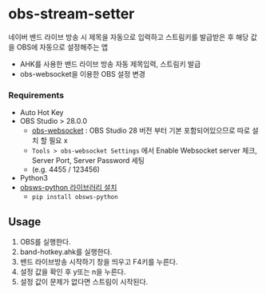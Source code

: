 # obs-stream-setter

네이버 밴드 라이브 방송 시 제목을 자동으로 입력하고 스트림키를 발급받은 후 해당 값을 OBS에 자동으로 설정해주는 앱

- AHK를 사용한 밴드 라이브 방송 자동 제목입력, 스트림키 발급
- obs-websocket을 이용한 OBS 설정 변경

### Requirements

- Auto Hot Key
- OBS Studio > 28.0.0
  - [obs-websocket](https://github.com/obsproject/obs-websocket) : OBS Studio 28 버전 부터 기본 포함되어있으므로 따로 설치 할 필요 x
  - `Tools > obs-websocket Settings` 에서 Enable Websocket server 체크, Server Port, Server Password 세팅
  - (e.g. 4455 / 123456)
- Python3
- [obsws-python 라이브러리 설치](https://pypi.org/project/obsws-python/)
  - `pip install obsws-python`

## Usage

1. OBS를 실행한다.
2. band-hotkey.ahk를 실행한다.
3. 밴드 라이브방송 시작하기 창을 띄우고 F4키를 누른다.
4. 설정 값을 확인 후 y또는 n을 누른다.
5. 설정 값이 문제가 없다면 스트림이 시작된다.
